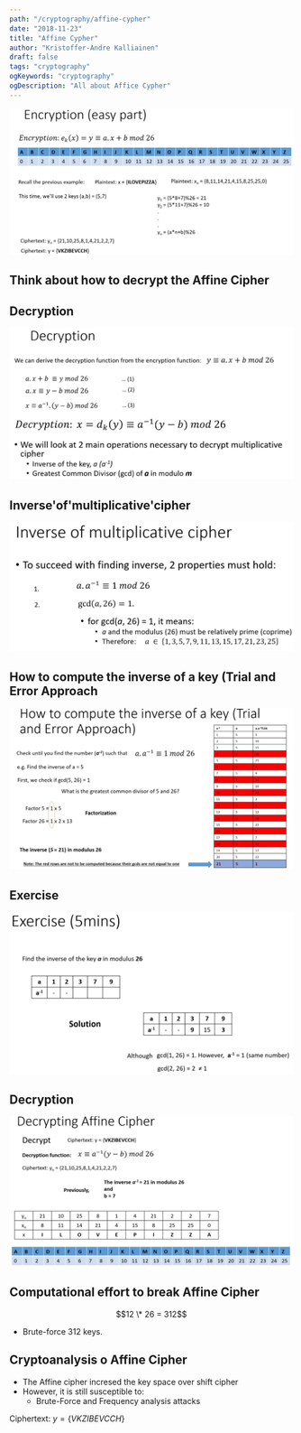 ```yaml
---
path: "/cryptography/affine-cypher"
date: "2018-11-23"
title: "Affine Cypher"
author: "Kristoffer-Andre Kalliainen"
draft: false
tags: "cryptography"
ogKeywords: "cryptography"
ogDescription: "All about Affice Cypher"
---
```


![alt text](affineCypherEncryption.jpg "Affine encrytion")

## Think about how to decrypt the Affine Cipher

## Decryption

![alt text](affineCypherDecryption.jpg "Affine encrytion")

## Inverse'of'multiplicative'cipher

![alt text](inverse.jpg "Affine encrytion")

## How to compute the inverse of a key (Trial and Error Approach

![alt text](compute_inverse.jpg "Affine encrytion")

## Exercise

![alt text](exercise.jpg "Affine encrytion")

## Decryption

![alt text](full_decryption.jpg "Affine encrytion")

## Computational effort to break Affine Cipher

$$12 \* 26 = 312$$

- Brute-force 312 keys.

## Cryptoanalysis o Affine Cipher

- The Affine cipher incresed the key space over shift cipher
- However, it is still susceptible to:
  - Brute-Force and Frequency analysis attacks

Ciphertext: $y = \{VKZIBEVCCH\}$
